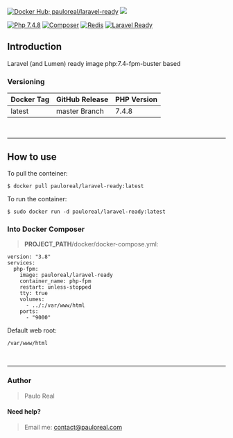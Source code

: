 [![Docker Hub; pauloreal/laravel-ready](https://img.shields.io/badge/docker%20hub-pauloreal%2Flaravel--ready-blue.svg?&logo=docker&logoColor=white&style=for-the-badge)](https://hub.docker.com/r/pauloreal/laravel-ready)
[![](https://badges.weareopensource.me/docker/image-size/pauloreal/laravel-ready/latest?style=for-the-badge)](https://github.com/paulorealdev)

[![Php 7.4.8](https://img.shields.io/badge/php--fpm-7.4.8-777BB4.svg?&logo=php&logoColor=white)](https://secure.php.net/releases/7_4_8.php)
[![Composer](https://img.shields.io/badge/composer-latest-885630.svg?&logo=composer&logoColor=white)](https://getcomposer.org)
[![Redis](https://img.shields.io/badge/redis-phpredis-c50c2e.svg?&logo=redis&logoColor=white)](https://github.com/phpredis/phpredis)
[![Laravel Ready](https://img.shields.io/badge/Laravel-up%20to%207.x-c5170c.svg?&logo=Laravel&logoColor=white)](https://laravel.com/docs/7.x)

## Introduction
Laravel (and Lumen) ready image php:7.4-fpm-buster based

### Versioning
| Docker Tag | GitHub Release | PHP Version |
| ---------- | -------------- | ----------- |
| latest     | master Branch  | 7.4.8       |

<br><hr>

## How to use
To pull the conteiner:
```
$ docker pull pauloreal/laravel-ready:latest
```

To run the container:
```
$ sudo docker run -d pauloreal/laravel-ready:latest
```

### Into Docker Composer
> **PROJECT_PATH**/docker/docker-compose.yml:
```
version: "3.8"
services:
  php-fpm:
    image: pauloreal/laravel-ready
    container_name: php-fpm
    restart: unless-stopped
    tty: true
    volumes:
      - ../:/var/www/html
    ports:
      - "9000"
```

Default web root:
```
/var/www/html
```

<br><hr>

### Author
> Paulo Real

#### Need help?
> Email me: [contact@pauloreal.com](mailto:contact@pauloreal.com)